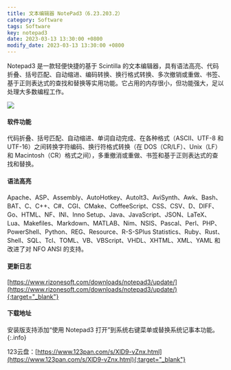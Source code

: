 ```yaml
---
title: 文本编辑器 NotePad3（6.23.203.2）
category: Software
tags: Software
key: notepad3
date: 2023-03-13 13:30:00 +0800
modify_date: 2023-03-13 13:30:00 +0800
---
```


Notepad3 是一款轻便快捷的基于 Scintilla 的文本编辑器，具有语法高亮、代码折叠、括号匹配、自动缩进、编码转换、换行格式转换、多次撤销或重做、书签、基于正则表达式的查找和替换等实用功能。它占用的内存很小，但功能强大，足以处理大多数编程工作。

<!--more-->

![](https://nanlon.gitee.io/images/postimg/notepad3.png)

#### 软件功能

代码折叠、括号匹配、自动缩进、单词自动完成、在各种格式（ASCII、UTF-8 和 UTF-16）之间转换字符编码、换行符格式转换（在 DOS（CR/LF）、Unix（LF）和 Macintosh（CR）格式之间），多重撤消或重做、书签和基于正则表达式的查找和替换。

#### 语法高亮

Apache、ASP、Assembly、AutoHotkey、AutoIt3、AviSynth、Awk、Bash、BAT、C、C++、C#、CGI、CMake、CoffeeScript、CSS、CSV、D、DIFF、Go、HTML、NF、INI、Inno Setup、Java、JavaScript、JSON、LaTeX、Lua、Makefiles、Markdown、MATLAB、Nim、NSIS、Pascal、Perl、PHP、PowerShell、Python、REG、Resource、R-S-SPlus Statistics、Ruby、Rust、Shell、SQL、Tcl、TOML、VB、VBScript、VHDL、XHTML、XML、YAML 和改进了对 NFO ANSI 的支持。

#### 更新日志

[https://www.rizonesoft.com/downloads/notepad3/update/](https://www.rizonesoft.com/downloads/notepad3/update/){:target="_blank"}

#### 下载地址

安装版支持添加“使用 Notepad3 打开”到系统右键菜单或替换系统记事本功能。
{:.info}

123云盘：[https://www.123pan.com/s/XlD9-vZnx.html](https://www.123pan.com/s/XlD9-vZnx.html){:target="_blank"}